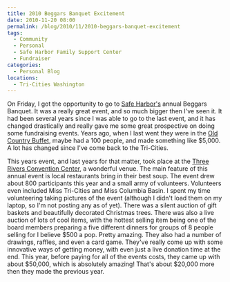 ```yaml
---
title: 2010 Beggars Banquet Excitement
date: 2010-11-20 08:00
permalink: /blog/2010/11/2010-beggars-banquet-excitement
tags:
  - Community
  - Personal
  - Safe Harbor Family Support Center
  - Fundraiser 
categories:
  - Personal Blog
locations: 
  - Tri-Cities Washington
---
```


On Friday, I got the opportunity to go to [Safe Harbor's][1] annual Beggars Banquet. It was a really great event, and so much bigger then I've seen it. It had been several years since I was able to go to the last event, and it has changed drastically and really gave me some great prospective on doing some fundraising events. Years ago, when I last went they were in the [Old Country Buffet][2], maybe had a 100 people, and made something like $5,000. A lot has changed since I've come back to the Tri-Cities.

   [1]: http://crisis-nursery.org (Safe Harbor Crisis Nursery)
   [2]: http://goo.gl/maps/vqtv (Google Maps, Old Country Buffet)

This years event, and last years for that matter, took place at the [Three Rivers Convention Center][3], a wonderful venue. The main feature of this annual event is local restaurants bring in their best soup. The event drew about 800 participants this year and a small army of volunteers. Volunteers even included Miss Tri-Cities and Miss Columbia Basin. I spent my time volunteering taking pictures of the event (although I didn't load them on my laptop, so I'm not posting any as of yet). There was a silent auction of gift baskets and beautifully decorated Christmas trees. There was also a live auction of lots of cool items, with the hottest selling item being one of the board members preparing a five different dinners for groups of 8 people selling for I believe $500 a pop. Pretty amazing. They also had a number of drawings, raffles, and even a card game. They've really come up with some innovative ways of getting money, with even just a live donation time at the end. This year, before paying for all of the events costs, they came up with about $50,000, which is absolutely amazing! That's about $20,000 more then they made the previous year.

   [3]: http://www.threeriversconventioncenter.com/ (Three Rivers Convention Center)


